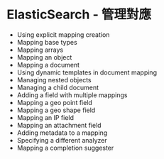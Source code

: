 # ElasticSearch - 管理對應

* Using explicit mapping creation
* Mapping base types
* Mapping arrays
* Mapping an object
* Mapping a document
* Using dynamic templates in document mapping
* Managing nested objects
* Managing a child document
* Adding a field with multiple mappings
* Mapping a geo point field
* Mapping a geo shape field
* Mapping an IP field
* Mapping an attachment field
* Adding metadata to a mapping
* Specifying a different analyzer
* Mapping a completion suggester